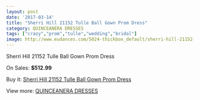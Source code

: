 ```yaml
---
layout: post
date: '2017-03-14'
title: "Sherri Hill 21152 Tulle Ball Gown Prom Dress"
category: QUINCEANERA DRESSES
tags: ["crazy","prom","tulle","wedding","bridal"]
image: http://www.eudances.com/5024-thickbox_default/sherri-hill-21152-tulle-ball-gown-prom-dress.jpg
---
```

Sherri Hill 21152 Tulle Ball Gown Prom Dress

On Sales: **$512.99**
<a href="https://www.eudances.com/en/quinceanera-dresses/1697-sherri-hill-21152-tulle-ball-gown-prom-dress.html"><amp-img layout="responsive" width="600" height="600" src="//www.eudances.com/5024-thickbox_default/sherri-hill-21152-tulle-ball-gown-prom-dress.jpg" alt="Sherri Hill 21152 Tulle Ball Gown Prom Dress 0" /></a>
<a href="https://www.eudances.com/en/quinceanera-dresses/1697-sherri-hill-21152-tulle-ball-gown-prom-dress.html"><amp-img layout="responsive" width="600" height="600" src="//www.eudances.com/5025-thickbox_default/sherri-hill-21152-tulle-ball-gown-prom-dress.jpg" alt="Sherri Hill 21152 Tulle Ball Gown Prom Dress 1" /></a>
<a href="https://www.eudances.com/en/quinceanera-dresses/1697-sherri-hill-21152-tulle-ball-gown-prom-dress.html"><amp-img layout="responsive" width="600" height="600" src="//www.eudances.com/5026-thickbox_default/sherri-hill-21152-tulle-ball-gown-prom-dress.jpg" alt="Sherri Hill 21152 Tulle Ball Gown Prom Dress 2" /></a>

Buy it: [Sherri Hill 21152 Tulle Ball Gown Prom Dress](https://www.eudances.com/en/quinceanera-dresses/1697-sherri-hill-21152-tulle-ball-gown-prom-dress.html "Sherri Hill 21152 Tulle Ball Gown Prom Dress")

View more: [QUINCEANERA DRESSES](https://www.eudances.com/en/17-quinceanera-dresses "QUINCEANERA DRESSES")